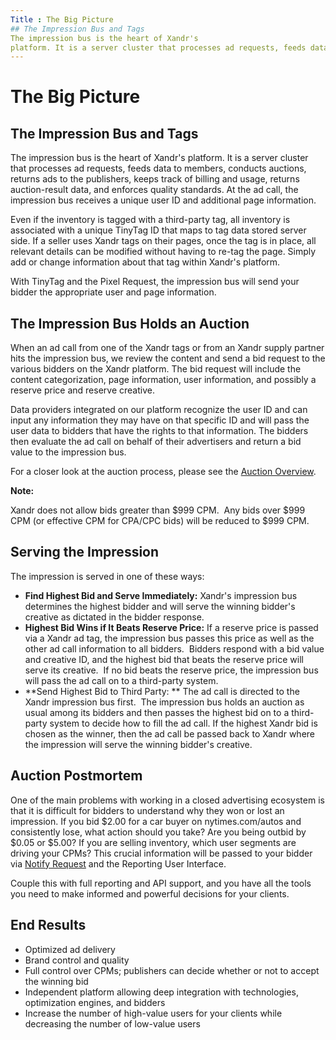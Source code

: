 ```yaml
---
Title : The Big Picture
## The Impression Bus and Tags
The impression bus is the heart of Xandr's
platform. It is a server cluster that processes ad requests, feeds data
---
```



# The Big Picture




## The Impression Bus and Tags

The impression bus is the heart of Xandr's
platform. It is a server cluster that processes ad requests, feeds data
to members, conducts auctions, returns ads to the publishers, keeps
track of billing and usage, returns auction-result data, and enforces
quality standards. At the ad call, the impression bus receives a unique
user ID and additional page information.

Even if the inventory is tagged with a third-party tag, all inventory is
associated with a unique TinyTag ID that maps to tag data stored server
side. If a seller uses Xandr tags on their
pages, once the tag is in place, all relevant details can be modified
without having to re-tag the page. Simply add or change information
about that tag within Xandr's platform.

With TinyTag and the Pixel Request, the impression bus will send your
bidder the appropriate user and page information.




## The Impression Bus Holds an Auction

When an ad call from one of the Xandr tags or
from an Xandr supply partner hits the impression
bus, we review the content and send a bid request to the various bidders
on the Xandr platform. The bid request will
include the content categorization, page information, user information,
and possibly a reserve price and reserve creative. 

Data providers integrated on our platform recognize the user ID and can
input any information they may have on that specific ID and will pass
the user data to bidders that have the rights to that information. The
bidders then evaluate the ad call on behalf of their advertisers and
return a bid value to the impression bus. 

For a closer look at the auction process, please see the <a
href="auction-overview.md"
class="xref" target="_blank">Auction Overview</a>.


<b>Note:</b>

Xandr does not allow bids greater than $999 CPM.
 Any bids over $999 CPM (or effective CPM for CPA/CPC bids) will be
reduced to $999 CPM.






## Serving the Impression

The impression is served in one of these ways:

- **Find Highest Bid and Serve Immediately:**
  Xandr's impression bus determines the highest
  bidder and will serve the winning bidder's creative as dictated in the
  bidder response.
- **Highest Bid Wins if It Beats Reserve Price:** If a reserve price is
  passed via a Xandr ad tag, the impression bus
  passes this price as well as the other ad call information to all
  bidders.  Bidders respond with a bid value and creative ID, and the
  highest bid that beats the reserve price will serve its creative.  If
  no bid beats the reserve price, the impression bus will pass the ad
  call on to a third-party system.
- **Send Highest Bid to Third Party: ** The ad call is directed to the
  Xandr impression bus first.  The impression
  bus holds an auction as usual among its bidders and then passes the
  highest bid on to a third-party system to decide how to fill the ad
  call. If the highest Xandr bid is chosen as
  the winner, then the ad call be passed back to
  Xandr where the impression will serve the
  winning bidder's creative.




## Auction Postmortem

One of the main problems with working in a closed advertising ecosystem
is that it is difficult for bidders to understand why they won or lost
an impression. If you bid $2.00 for a car buyer on nytimes.com/autos and
consistently lose, what action should you take? Are you being outbid by
$0.05 or $5.00? If you are selling inventory, which user segments are
driving your CPMs? This crucial information will be passed to your
bidder via <a
href="notify-request.md"
class="xref" target="_blank">Notify Request</a> and the Reporting User
Interface.

Couple this with full reporting and API support, and you have all the
tools you need to make informed and powerful decisions for your clients.




## End Results

- Optimized ad delivery
- Brand control and quality
- Full control over CPMs; publishers can decide whether or not to accept
  the winning bid
- Independent platform allowing deep integration with technologies,
  optimization engines, and bidders
- Increase the number of high-value users for your clients while
  decreasing the number of low-value users






